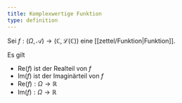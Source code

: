 ```yaml
---
title: Komplexwertige Funktion
type: definition
---
```


Sei $f: (\Omega, \mathcal{A}) \to (\mathbb{C}, \mathcal{L}(\mathbb{C}))$ eine [[zettel/Funktion|Funktion]].

Es gilt
- $\text{Re}(f)$ ist der Realteil von $f$
- $\text{Im}(f)$ ist der Imaginärteil von $f$
- $\text{Re}(f) : \Omega \to \mathbb{R}$
- $\text{Im}(f) : \Omega \to \mathbb{R}$